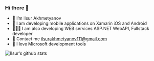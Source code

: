 ### Hi there 👋

- 🔭 I’m Ilsur Akhmetyanov
- 📲 I am developing mobile applications on Xamarin iOS and Android
- 🧑🏻‍💻 I am also developing WEB services ASP.NET WebAPI, Fullstack developer
- 🌱 Contact me ilsurakhmetyanov111@gmail.com
- 🙈 I love Microsoft development tools


![Ilsur's github stats](https://github-readme-stats.vercel.app/api?username=ilsur-dev111&show_icons=true)



<!--
**ilsur-dev111/ilsur-dev111** is a ✨ _special_ ✨ repository because its `README.md` (this file) appears on your GitHub profile.

Here are some ideas to get you started:

- 🔭 I’m currently working on ...
- 🌱 I’m currently learning ...
- 👯 I’m looking to collaborate on ...
- 🤔 I’m looking for help with ...
- 💬 Ask me about ...
- 📫 How to reach me: ...
- 😄 Pronouns: ...
- ⚡ Fun fact: ...
-->
